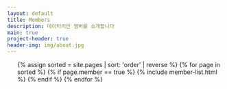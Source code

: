 ```yaml
---
layout: default
title: Members
description: 데이터리안 멤버를 소개합니다
main: true
project-header: true
header-img: img/about.jpg
---
```


<ul class="catalogue">
{% assign sorted = site.pages | sort: 'order' | reverse %}
{% for page in sorted %}
{% if page.member == true %}
{% include member-list.html %}
{% endif %}
{% endfor %}

</ul>